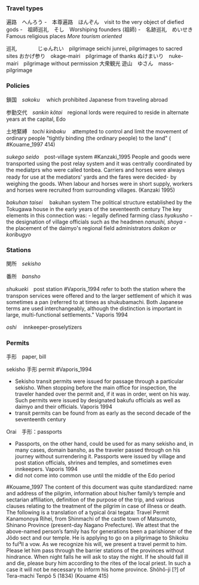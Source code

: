 ### Travel types
遍路　へんろう
-　本尊遍路　ほんぞん　visit to the very object of diefied gods 
-　祖師巡礼　そし　Worshiping founders (祖師)
-　名跡巡礼　めいせき　Famous religious places *More tourism oriented*

巡礼　　　　じゅんれい　pilgrimage
seichi junrei, pilgrimages to sacred sites
おかげ参り　okage-mairi　pilgrimage of thanks
ぬけまいり　nuke-mairi　pilgrimage without permission
大衆観光
遊山　ゆさん　mass-pilgrimage
### Policies

鎖国　*sakoku*　 which prohibited Japanese from traveling abroad

参勤交代　*sankin kõtai*　regional lords were required to reside in alternate years at the capital, Edo

土地緊縛　*tochi kinbaku* 　attempted to control and limit the movement of ordinary people
	"tightly binding (the ordinary people) to the land" ( #Kouame_1997  414)

*sukego seido*　post-village system
#Kanzaki_1995 
	People and goods were transported using the post relay system and it was centrally coordinated by the mediatprs who were called tonbea. Carriers and horses were always ready for use at the mediators' yards and the fares were decided･ by weighing the goods. When labour and horses were in short supply, workers and horses were recruited from surrounding villages. (Kanzaki 1995)

*bakuhan taisei*　 bakuhan system
	The political structure established by the Tokugawa house in the early years of the seventeenth century 
	The key elements in this connection was: 
	-  legally defined farming class *hyakusho*
	-  the designation of village officials such as the headmen *nanushi, shoya* 
	-  the placement of the daimyo's regional field administrators *daikan or koribugyo*
### Stations

関所　*sekisho*

番所　*bansho*

*shukuek*i　post station
#Vaporis_1994 
	refer to both the station where the transpon services were offered and to the larger settlement of which it was sometimes a pan (referred to at times as shukubamachi. Both Japanese terms are used interchangeably, although the distinction is important in large, multi-functional settlements." Vaporis 1994

*oshi* 　innkeeper-proselytizers


### Permits
手形　paper, bill

sekisho 手形  permit
#Vaporis_1994 
- Sekisho transit permits were issued for passage through a particular sekisho. When stopping before the main office for inspection, the traveler handed over the permit and, if it was in order, went on his way. Such permits were issued by designated bakufu officials as well as daimyo and their officials. Vaporis 1994
- transit permits can be found from as early as the second decade of the seventeenth century

Orai　手形：passports 
- Passports, on the other hand, could be used for as many sekisho and, in many cases, domain bansho, as the traveler passed through on his journey without surrendering it. Passports were issued by village and post station officials, shrines and temples, and sometimes even innkeepers. Vaporis 1994
- did not come into common use until the middle of the Edo period

#Kouame_1997 
	The content of this document was quite standardized: name and address of the pilgrim, information about his/her family’s temple and sectarian affiliation, definition of the purpose of the trip, and various clauses relating to the treatment of the pilgrim in case of illness or death. The following is a translation of a typical õrai tegata: 
		Travel Permit
		Kanamonoya Rihei, from Shinmachi of the castle town of Matsumoto, Shinano Province (present-day Nagano Prefecture). We attest that the above-named person’s family has for generations been a parishioner of the Jõdo sect and our temple. He is applying to go on a pilgrimage to Shikoku to ful³ll a vow. As we recognize his will, we present a travel permit to him. Please let him pass through the barrier stations of the provinces without hindrance. When night falls he will ask to stay the night. If he should fall ill and die, please bury him according to the rites of the local priest. In such a case it will not be necessary to inform his home province.
		Shõhõ-ji [?] of Tera-machi Tenpõ 5 (1834)
	(Kouame 415)